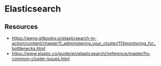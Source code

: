 # Elasticsearch

## Resources

- https://weng.gitbooks.io/elasticsearch-in-action/content/chapter11_administering_your_cluster/113monitoring_for_bottlenecks.html
- https://www.elastic.co/guide/en/elasticsearch//reference/master/fix-common-cluster-issues.html
